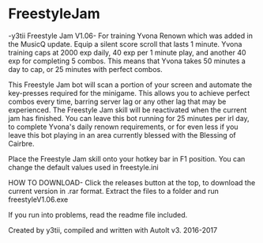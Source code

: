 # FreestyleJam
-y3tii Freestyle Jam V1.06-
For training Yvona Renown which was added in the MusicQ update. Equip a silent score scroll that lasts 1 minute.
Yvona training caps at 2000 exp daily, 40 exp per 1 minute play, and another 40 exp for completing 5 combos.
This means that Yvona takes 50 minutes a day to cap, or 25 minutes with perfect combos.

This Freestyle Jam bot will scan a portion of your screen and automate the key-presses required for the minigame. This allows you to achieve perfect combos every time, barring server lag or any other lag that may be experienced. The Freestyle Jam skill will be reactivated when the current jam has finished.
You can leave this bot running for 25 minutes per irl day, to complete Yvona's daily renown requirements, or for even less if you leave this bot playing in an area currently blessed with the Blessing of Cairbre.

Place the Freestyle Jam skill onto your hotkey bar in F1 position.
You can change the default values used in freestyle.ini

HOW TO DOWNLOAD-
Click the releases button at the top, to download the current version in .rar format.
Extract the files to a folder and run freestyleV1.06.exe

If you run into problems, read the readme file included.

Created by y3tii, compiled and written with AutoIt v3.
2016-2017
